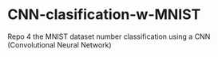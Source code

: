 # CNN-clasification-w-MNIST

Repo 4 the MNIST dataset number classification
using a CNN (Convolutional Neural Network)